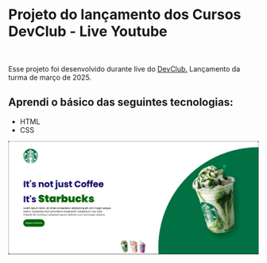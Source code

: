 <h1>Projeto do lançamento dos Cursos DevClub - Live Youtube</h1>
<br>
<p>Esse projeto foi desenvolvido durante live do <a href= "https://rodolfomori.com.br/devclub">DevClub.</a> Lançamento da turma de março de 2025.</p>
<h2>Aprendi o básico das seguintes tecnologias:</h2>
<ul>
  <li>HTML</li>
  <li>CSS</li>
</ul>

<img src="https://github.com/moabmatias/projeto-starbukcs/blob/master/assets/print.png?raw=true">

